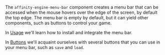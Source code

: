The `affinity-engine-menu-bar` component creates a menu bar that can be accessed when the mouse hovers over the edge of the screen, by default the top edge. The menu bar is empty by default, but it can yield other components, such as buttons to control your game.

In [Usage](#/api/components/menu-bar/usage) we'll learn how to install and integrate the menu bar.

In [Buttons](#/api/components/menu-bar/buttons) we'll acquaint ourselves with several buttons that you can use in your menu bar, such as `save` and `load`.
